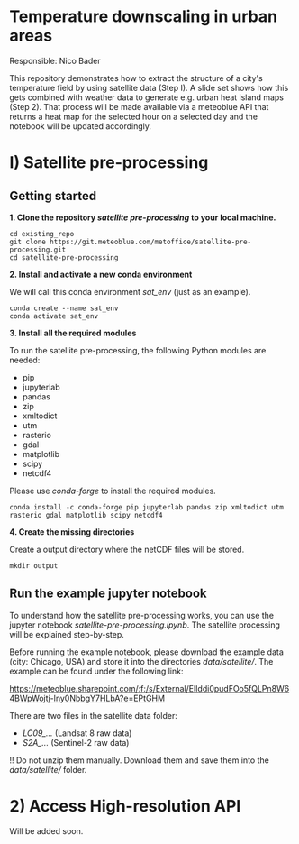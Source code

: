 # Temperature downscaling in urban areas

Responsible: Nico Bader

This repository demonstrates how to extract the structure of a city's temperature field by using satellite data (Step I). A slide set shows how this gets combined with weather data to generate e.g. urban heat island maps (Step 2). That process will be made available via a meteoblue API that returns a heat map for the selected hour on a selected day and the notebook will be updated accordingly.


# I) Satellite pre-processing

## Getting started

**1. Clone the repository *satellite pre-processing* to your local machine.**
```
cd existing_repo
git clone https://git.meteoblue.com/metoffice/satellite-pre-processing.git
cd satellite-pre-processing
```

**2. Install and activate a new conda environment**

We will call this conda environment *sat_env* (just as an example).
```
conda create --name sat_env
conda activate sat_env
```

**3. Install all the required modules**

To run the satellite pre-processing, the following Python modules are needed:

- pip
- jupyterlab
- pandas
- zip
- xmltodict
- utm
- rasterio
- gdal
- matplotlib
- scipy
- netcdf4

Please use *conda-forge* to install the required modules.

```
conda install -c conda-forge pip jupyterlab pandas zip xmltodict utm rasterio gdal matplotlib scipy netcdf4
```

**4. Create the missing directories**

Create a output directory where the netCDF files will be stored.

```
mkdir output
```


## Run the example jupyter notebook

To understand how the satellite pre-processing works, you can use the jupyter notebook *satellite-pre-processing.ipynb*.
The satellite processing will be explained step-by-step.

Before running the example notebook, please download the example data (city: Chicago, USA) and store it into the directories
*data/satellite/*.
The example can be found under the following link:

https://meteoblue.sharepoint.com/:f:/s/External/ElIddi0pudFOo5fQLPn8W64BWpWojtj-lny0NbbgY7HLbA?e=EPtGHM


There are two files in the satellite data folder:
- *LC09_...* (Landsat 8 raw data)
- *S2A_...* (Sentinel-2 raw data)

!! Do not unzip them manually. Download them and save them into the *data/satellite/* folder.

# 2) Access High-resolution API

Will be added soon.